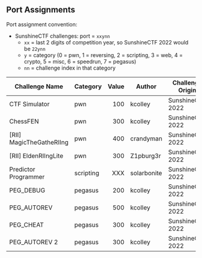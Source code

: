 Port Assignments
-----

Port assignment convention:

* SunshineCTF challenges: port = `xxynn`
  * `xx` = last 2 digits of competition year, so SunshineCTF 2022 would be `22ynn`
  * `y` = category (0 = pwn, 1 = reversing, 2 = scripting, 3 = web, 4 = crypto, 5 = misc, 6 = speedrun, 7 = pegasus)
  * `nn` = challenge index in that category


| Challenge Name           | Category  | Value | Author       | Challenge Origin | Port  |
|--------------------------|-----------|------:|--------------|------------------|------:|
| CTF Simulator            | pwn       |   100 | kcolley      | SunshineCTF 2022 | 22000 |
| ChessFEN                 | pwn       |   300 | kcolley      | SunshineCTF 2022 | 22001 |
| [RII] MagicTheGatheRIIng | pwn       |   400 | crandyman    | SunshineCTF 2022 | 22002 |
| [RII] EldenRIIngLite     | pwn       |   300 | Z1pburg3r    | SunshineCTF 2022 | 22003 |
| Predictor Programmer     | scripting |   XXX | solarbonite  | SunshineCTF 2022 | 22201-22203 |
| PEG_DEBUG                | pegasus   |   200 | kcolley      | SunshineCTF 2022 | 22700-22702 |
| PEG_AUTOREV              | pegasus   |   500 | kcolley      | SunshineCTF 2022 | 22703 |
| PEG_CHEAT                | pegasus   |   300 | kcolley      | SunshineCTF 2022 | 22704 |
| PEG_AUTOREV 2            | pegasus   |   300 | kcolley      | SunshineCTF 2022 | 22705 |
